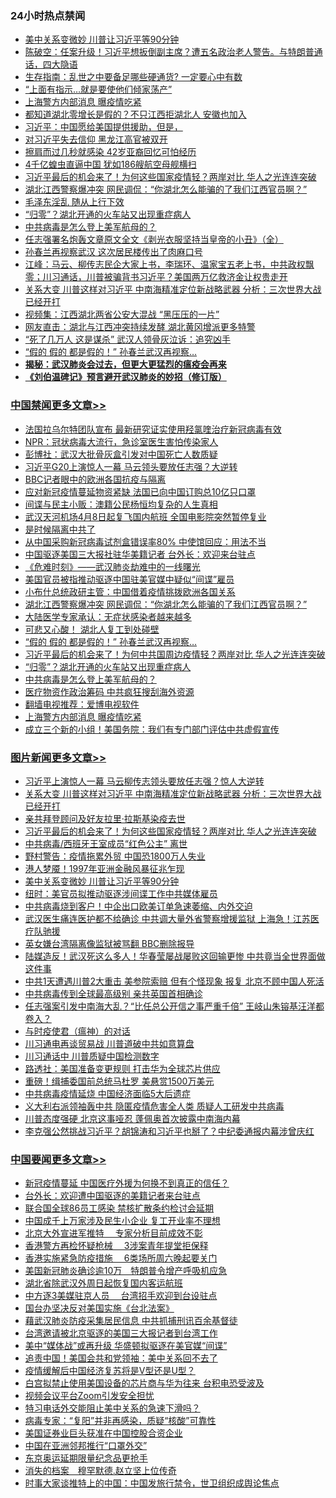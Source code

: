<div class="catlist">
<h3>24小时热点禁闻</h3>
<ul>
<li><a href="https://github.com/fqnews/bnews/blob/master/topimagenews/20200328/1301807.md">美中关系变微妙 川普让习近平等90分钟</a></li>
<li><a href="https://github.com/fqnews/bnews/blob/master/cbnews/20200328/1301863.md">陈破空：任案升级！习近平想扳倒副主席？遭五名政治老人警告。与特朗普通话，四大隐语 </a></li>
<li><a href="https://github.com/fqnews/bnews/blob/master/cnnews/20200328/1301885.md">生存指南：乱世之中要备足哪些硬通货? 一定要心中有数</a></li>
<li><a href="https://github.com/fqnews/bnews/blob/master/cbnews/20200328/1301981.md">“上面有指示…就是要使他们倾家荡产”</a></li>
<li><a href="https://github.com/fqnews/bnews/blob/master/cbnews/20200328/1302129.md">上海警方内部消息 曝疫情吃紧</a></li>
<li><a href="https://github.com/fqnews/bnews/blob/master/cbnews/20200328/1301962.md">都知道湖北零增长是假的？不只江西拒湖北人 安徽也加入</a></li>
<li><a href="https://github.com/fqnews/bnews/blob/master/cbnews/20200328/1301892.md">习近平：中国愿给美国提供援助，但是，</a></li>
<li><a href="https://github.com/fqnews/bnews/blob/master/cbnews/20200328/1302045.md">对习近平失去信仰 黑龙江高官被双开</a></li>
<li><a href="https://github.com/fqnews/bnews/blob/master/cbnews/20200328/1302056.md">擦肩而过几秒就感染 42岁亚裔回忆可怕经历</a></li>
<li><a href="https://github.com/fqnews/bnews/blob/master/cbnews/20200328/1302091.md">4千亿蝗虫直逼中国 犹如186艘航空母舰横扫</a></li>
<li><a href="https://github.com/fqnews/bnews/blob/master/topimagenews/20200328/1302148.md">习近平最后的机会来了！为何这些国家疫情轻？两岸对比 华人之光连连突破</a></li>
<li><a href="https://github.com/fqnews/bnews/blob/master/cbnews/20200328/1302204.md">湖北江西警察爆冲突 网民调侃：“你湖北怎么能骗的了我们江西官员啊？”</a></li>
<li><a href="https://github.com/fqnews/bnews/blob/master/cnnews/20200328/1301884.md">毛泽东淫乱 随从上行下效</a></li>
<li><a href="https://github.com/fqnews/bnews/blob/master/cbnews/20200328/1302149.md">“归零”？湖北开通的火车站又出现重症病人</a></li>
<li><a href="https://github.com/fqnews/bnews/blob/master/cbnews/20200328/1302146.md">中共病毒是怎么登上美军航母的？</a></li>
<li><a href="https://github.com/fqnews/bnews/blob/master/baitai/20200328/1301974.md">任志强署名炮轰文章原文全文《剥光衣服坚持当皇帝的小丑》（全）</a></li>
<li><a href="https://github.com/fqnews/bnews/blob/master/comments/20200328/1302132.md">孙春兰再视察武汉 这次居民楼传出了肉麻口号</a></li>
<li><a href="https://github.com/fqnews/bnews/blob/master/cbnews/20200328/1302078.md">江峰：马云、柳传志民企大家上书，李瑞环、温家宝五老上书，中共政权飘零；川习通话，川普被骗背书习近平？美国两万亿救济金让权贵走开</a></li>
<li><a href="https://github.com/fqnews/bnews/blob/master/topimagenews/20200328/1302239.md">关系大变 川普这样对习近平 中南海精准定位新战略武器 分析：三次世界大战已经开打</a></li>
<li><a href="https://github.com/fqnews/bnews/blob/master/cbnews/20200328/1301950.md">视频集：江西湖北两省公安大混战 “黑压压的一片”</a></li>
<li><a href="https://github.com/fqnews/bnews/blob/master/cbnews/20200328/1301835.md">网友直击：湖北与江西冲突持续发酵 湖北黄冈增派更多特警</a></li>
<li><a href="https://github.com/fqnews/bnews/blob/master/cbnews/20200328/1301993.md">“死了几万人 这是谋杀” 武汉人领骨灰泣诉：追究凶手</a></li>
<li><a href="https://github.com/fqnews/bnews/blob/master/cbnews/20200328/1302156.md">“假的 假的 都是假的！” 孙春兰武汉再视察…</a></li>
<li><b><a href="https://github.com/fqnews/bnews/blob/master/comments/20200211/1275071.md" target="_blank">揭秘：武汉肺炎会过去，但更大更猛烈的瘟疫会再来</a></b></li>
<li><b><a href="https://github.com/fqnews/bnews/blob/master/comments/20200207/1272816.md" target="_blank">《刘伯温碑记》预言避开武汉肺炎的妙招（修订版）</a></b></li>
</ul>
</div>

<div class="catlist">
<h3><a href="https://github.com/fqnews/bnews/blob/master/cbnews/" target="_blank">中国禁闻</a><span><a href="https://github.com/fqnews/bnews/blob/master/cbnews/" target="_blank" rel="nofollow">更多文章>></a></span></h3>
<ul>
<li><a href="https://github.com/fqnews/bnews/blob/master/cbnews/20200329/1302341.md" target="_blank">法国拉乌尔特团队宣布 最新研究证实使用羟氯喹治疗新冠病毒有效</a></li>
<li><a href="https://github.com/fqnews/bnews/blob/master/cbnews/20200329/1302338.md" target="_blank">NPR：冠状病毒大流行，急诊室医生害怕传染家人</a></li>
<li><a href="https://github.com/fqnews/bnews/blob/master/cbnews/20200329/1302320.md" target="_blank">彭博社：武汉大批骨灰盒引发对中国死亡人数质疑</a></li>
<li><a href="https://github.com/fqnews/bnews/blob/master/cbnews/20200328/1302282.md" target="_blank">习近平G20上演惊人一幕 马云领头要放任志强？大逆转</a></li>
<li><a href="https://github.com/fqnews/bnews/blob/master/cbnews/20200328/1302281.md" target="_blank">BBC记者眼中的欧洲各国抗疫与隔离</a></li>
<li><a href="https://github.com/fqnews/bnews/blob/master/cbnews/20200328/1302277.md" target="_blank">应对新冠疫情蔓延物资紧缺 法国已向中国订购总10亿只口罩</a></li>
<li><a href="https://github.com/fqnews/bnews/blob/master/cbnews/20200328/1302258.md" target="_blank">间谍与民主小贩：澳籍公民杨恒均复杂的人生真相</a></li>
<li><a href="https://github.com/fqnews/bnews/blob/master/cbnews/20200328/1302251.md" target="_blank">武汉天河机场4月8日起复飞国内航班 全国电影院突然暂停复业</a></li>
<li><a href="https://github.com/fqnews/bnews/blob/master/cbnews/20200328/1302245.md" target="_blank">是时候隔离中共了</a></li>
<li><a href="https://github.com/fqnews/bnews/blob/master/cbnews/20200328/1302238.md" target="_blank">从中国采购新冠病毒试剂盒错误率80% 中使馆回应：用法不当</a></li>
<li><a href="https://github.com/fqnews/bnews/blob/master/cbnews/20200328/1302230.md" target="_blank">中国驱逐美国三大报社驻华美籍记者 台外长：欢迎来台驻点</a></li>
<li><a href="https://github.com/fqnews/bnews/blob/master/cbnews/20200328/1302116.md" target="_blank">《危难时刻》——武汉肺炎劫难中的一线曙光</a></li>
<li><a href="https://github.com/fqnews/bnews/blob/master/cbnews/20200328/1302224.md" target="_blank">美国官员被指推动驱逐中国驻美官媒中疑似“间谍”雇员</a></li>
<li><a href="https://github.com/fqnews/bnews/blob/master/cbnews/20200328/1302213.md" target="_blank">小布什总统政研主管：中国借着疫情挑拨欧洲各国关系</a></li>
<li><a href="https://github.com/fqnews/bnews/blob/master/cbnews/20200328/1302204.md" target="_blank">湖北江西警察爆冲突 网民调侃：“你湖北怎么能骗的了我们江西官员啊？”</a></li>
<li><a href="https://github.com/fqnews/bnews/blob/master/cbnews/20200328/1302195.md" target="_blank">大陆医学专家承认：无症状感染者越来越多</a></li>
<li><a href="https://github.com/fqnews/bnews/blob/master/cbnews/20200328/1302161.md" target="_blank">可悲又心酸！ 湖北人复工到处碰壁</a></li>
<li><a href="https://github.com/fqnews/bnews/blob/master/cbnews/20200328/1302156.md" target="_blank">“假的 假的 都是假的！” 孙春兰武汉再视察…</a></li>
<li><a href="https://github.com/fqnews/bnews/blob/master/cbnews/20200328/1302150.md" target="_blank">习近平最后的机会来了！为何中共国周边疫情轻？两岸对比 华人之光连连突破</a></li>
<li><a href="https://github.com/fqnews/bnews/blob/master/cbnews/20200328/1302149.md" target="_blank">“归零”？湖北开通的火车站又出现重症病人</a></li>
<li><a href="https://github.com/fqnews/bnews/blob/master/cbnews/20200328/1302146.md" target="_blank">中共病毒是怎么登上美军航母的？</a></li>
<li><a href="https://github.com/fqnews/bnews/blob/master/cbnews/20200328/1302140.md" target="_blank">医疗物资作政治筹码 中共疯狂搜刮海外资源</a></li>
<li><a href="https://github.com/fqnews/bnews/blob/master/cbnews/20200328/1302137.md" target="_blank">翻墙电视推荐：爱博电视软件</a></li>
<li><a href="https://github.com/fqnews/bnews/blob/master/cbnews/20200328/1302129.md" target="_blank">上海警方内部消息 曝疫情吃紧</a></li>
<li><a href="https://github.com/fqnews/bnews/blob/master/cbnews/20200328/1302127.md" target="_blank">成立三个新的小组！美国务院：我们有专门部门评估中共虚假宣传</a></li>

</ul>
</div>
<div class="catlist">
<h3><a href="https://github.com/fqnews/bnews/blob/master/topimagenews/" target="_blank">图片新闻</a><span><a href="https://github.com/fqnews/bnews/blob/master/topimagenews/" target="_blank" rel="nofollow">更多文章>></a></span></h3>
<ul>
<li><a href="https://github.com/fqnews/bnews/blob/master/topimagenews/20200328/1302279.md" target="_blank">习近平上演惊人一幕 马云柳传志领头要放任志强？惊人大逆转</a></li>
<li><a href="https://github.com/fqnews/bnews/blob/master/topimagenews/20200328/1302239.md" target="_blank">关系大变 川普这样对习近平 中南海精准定位新战略武器 分析：三次世界大战已经开打</a></li>
<li><a href="https://github.com/fqnews/bnews/blob/master/topimagenews/20200328/1302237.md" target="_blank">亲共拜登顾问及好友拉里·拉斯基染疫去世</a></li>
<li><a href="https://github.com/fqnews/bnews/blob/master/topimagenews/20200328/1302148.md" target="_blank">习近平最后的机会来了！为何这些国家疫情轻？两岸对比 华人之光连连突破</a></li>
<li><a href="https://github.com/fqnews/bnews/blob/master/topimagenews/20200328/1302135.md" target="_blank">中共病毒/西班牙王室成员“红色公主” 离世</a></li>
<li><a href="https://github.com/fqnews/bnews/blob/master/topimagenews/20200328/1301882.md" target="_blank">野村警告：疫情拖累外贸 中国恐1800万人失业</a></li>
<li><a href="https://github.com/fqnews/bnews/blob/master/topimagenews/20200328/1301870.md" target="_blank">港人梦魇！1997年亚洲金融风暴征兆乍现</a></li>
<li><a href="https://github.com/fqnews/bnews/blob/master/topimagenews/20200328/1301807.md" target="_blank">美中关系变微妙 川普让习近平等90分钟</a></li>
<li><a href="https://github.com/fqnews/bnews/blob/master/topimagenews/20200328/1301719.md" target="_blank">纽时：美官员拟推动驱逐涉间谍工作中共媒体雇员</a></li>
<li><a href="https://github.com/fqnews/bnews/blob/master/topimagenews/20200328/1301700.md" target="_blank">中共病毒烧到客户！中企出口欧美订单急速萎缩、内外交迫</a></li>
<li><a href="https://github.com/fqnews/bnews/blob/master/topimagenews/20200328/1301694.md" target="_blank">武汉医生痛连医护都不给确诊 中共调大量外省警察增援监狱 上海急！江苏医疗队驰援</a></li>
<li><a href="https://github.com/fqnews/bnews/blob/master/topimagenews/20200328/1301693.md" target="_blank">英女嫌台湾隔离像监狱被骂翻 BBC删除报导</a></li>
<li><a href="https://github.com/fqnews/bnews/blob/master/topimagenews/20200327/1301674.md" target="_blank">陆媒造反！武汉死这么多人！华春莹屡战屡败这回输更惨 中共竟当全世界面做这件事</a></li>
<li><a href="https://github.com/fqnews/bnews/blob/master/topimagenews/20200327/1301662.md" target="_blank">中共1天遭遇川普2大重击 美参院索赔 但有个怪现象 报复 北京不顾中国人死活</a></li>
<li><a href="https://github.com/fqnews/bnews/blob/master/topimagenews/20200327/1301579.md" target="_blank">中共病毒传到全球最高级别 亲共英国首相确诊</a></li>
<li><a href="https://github.com/fqnews/bnews/blob/master/topimagenews/20200327/1301574.md" target="_blank">任志强案引发中南海大乱？“比任总公开信之事严重千倍” 王岐山朱镕基汪洋都卷入？</a></li>
<li><a href="https://github.com/fqnews/bnews/blob/master/comments/20200327/1301424.md" target="_blank">与时疫使君（瘟神）的对话</a></li>
<li><a href="https://github.com/fqnews/bnews/blob/master/topimagenews/20200327/1301377.md" target="_blank">川习通电再谈贸易战 川普道破中共如意算盘</a></li>
<li><a href="https://github.com/fqnews/bnews/blob/master/topimagenews/20200327/1301370.md" target="_blank">川习通话中 川普质疑中国检测数字</a></li>
<li><a href="https://github.com/fqnews/bnews/blob/master/topimagenews/20200327/1301333.md" target="_blank">路透社：美国准备变更规则 打击华为全球芯片供应</a></li>
<li><a href="https://github.com/fqnews/bnews/blob/master/topimagenews/20200327/1301135.md" target="_blank">重磅！缉捕委国前总统马杜罗 美悬赏1500万美元</a></li>
<li><a href="https://github.com/fqnews/bnews/blob/master/topimagenews/20200327/1301103.md" target="_blank">中共病毒疫情延烧 中国经济面临5大后遗症</a></li>
<li><a href="https://github.com/fqnews/bnews/blob/master/topimagenews/20200327/1301090.md" target="_blank">义大利右派领袖轰中共 隐匿疫情危害全人类 质疑人工研发中共病毒</a></li>
<li><a href="https://github.com/fqnews/bnews/blob/master/topimagenews/20200326/1301004.md" target="_blank">川普态度强硬 北京这事哑忍 蓬佩奥首次披露中南海内幕</a></li>
<li><a href="https://github.com/fqnews/bnews/blob/master/topimagenews/20200326/1300950.md" target="_blank">李克强公然挑战习近平？胡锦涛和习近平也掰了？中纪委通报内幕涉曾庆红</a></li>

</ul>
</div>
<div class="catlist">
<h3><a href="https://github.com/fqnews/bnews/blob/master/headline/" target="_blank">中国要闻</a><span><a href="https://github.com/fqnews/bnews/blob/master/headline/" target="_blank" rel="nofollow">更多文章>></a></span></h3>
<ul>
<li><a href="https://github.com/fqnews/bnews/blob/master/headline/20200329/1302297.md" target="_blank">新冠疫情蔓延 中国医疗外援为何换不到真正的信任？</a></li>
<li><a href="https://github.com/fqnews/bnews/blob/master/headline/20200329/1302292.md" target="_blank">台外长：欢迎遭中国驱逐的美籍记者来台驻点</a></li>
<li><a href="https://github.com/fqnews/bnews/blob/master/headline/20200329/1302291.md" target="_blank">联合国全球86员工感染 禁核扩散条约检讨会延期</a></li>
<li><a href="https://github.com/fqnews/bnews/blob/master/headline/20200329/1302290.md" target="_blank">中国成千上万家涉及民生小企业 复工开业率不理想</a></li>
<li><a href="https://github.com/fqnews/bnews/blob/master/headline/20200329/1302287.md" target="_blank">北京大外宣进军推特 　专家分析目前成效不彰</a></li>
<li><a href="https://github.com/fqnews/bnews/blob/master/headline/20200328/1302271.md" target="_blank">香港警方再检怀疑枪械 　3涉案青年提堂拒保释</a></li>
<li><a href="https://github.com/fqnews/bnews/blob/master/headline/20200328/1302270.md" target="_blank">香港实施紧急防疫措施　 6类场所周六晚起要关门</a></li>
<li><a href="https://github.com/fqnews/bnews/blob/master/headline/20200328/1302265.md" target="_blank">美国新冠肺炎确诊逾10万　特朗普令增产呼吸机应急</a></li>
<li><a href="https://github.com/fqnews/bnews/blob/master/headline/20200328/1302257.md" target="_blank">湖北省除武汉外周日起恢复国内客运航班</a></li>
<li><a href="https://github.com/fqnews/bnews/blob/master/headline/20200328/1302256.md" target="_blank">中方逐3美媒驻京人员 　台湾招手欢迎到台设驻点</a></li>
<li><a href="https://github.com/fqnews/bnews/blob/master/headline/20200328/1302255.md" target="_blank">国台办坚决反对美国实施《台北法案》</a></li>
<li><a href="https://github.com/fqnews/bnews/blob/master/headline/20200328/1302143.md" target="_blank">藉武汉肺炎防疫采集居民信息 中共抓捕刑讯百余基督徒</a></li>
<li><a href="https://github.com/fqnews/bnews/blob/master/headline/20200328/1302225.md" target="_blank">台湾邀请被北京驱逐的美国三大报记者到台湾工作</a></li>
<li><a href="https://github.com/fqnews/bnews/blob/master/headline/20200328/1302041.md" target="_blank">美中“媒体战”或再升级 华盛顿拟驱逐在美官媒“间谍”</a></li>
<li><a href="https://github.com/fqnews/bnews/blob/master/headline/20200328/1301969.md" target="_blank">追责中国！美国会共和党领袖：美中关系回不去了</a></li>
<li><a href="https://github.com/fqnews/bnews/blob/master/headline/20200328/1301956.md" target="_blank">疫情缓解后中国经济复苏将是V型还是U型？</a></li>
<li><a href="https://github.com/fqnews/bnews/blob/master/headline/20200328/1301949.md" target="_blank">白宫拟禁止使用美国设备的芯片商与华为往来 台积电恐受波及</a></li>
<li><a href="https://github.com/fqnews/bnews/blob/master/headline/20200328/1301832.md" target="_blank">视频会议平台Zoom引发安全担忧</a></li>
<li><a href="https://github.com/fqnews/bnews/blob/master/headline/20200328/1301828.md" target="_blank">特习电话外交能阻止美中关系的急速下滑吗？</a></li>
<li><a href="https://github.com/fqnews/bnews/blob/master/headline/20200328/1301824.md" target="_blank">病毒专家：“复阳”并非再感染，质疑“核酸”可靠性</a></li>
<li><a href="https://github.com/fqnews/bnews/blob/master/headline/20200328/1301799.md" target="_blank">美国证券业巨头获准在中国控股合资企业</a></li>
<li><a href="https://github.com/fqnews/bnews/blob/master/headline/20200328/1301798.md" target="_blank">中国在亚洲邻邦推行“口罩外交”</a></li>
<li><a href="https://github.com/fqnews/bnews/blob/master/headline/20200328/1301745.md" target="_blank">东京奥运延期限量纪念品更抢手</a></li>
<li><a href="https://github.com/fqnews/bnews/blob/master/headline/20200328/1301744.md" target="_blank">消失的档案　穆罕默德.赵立坚上位传奇</a></li>
<li><a href="https://github.com/fqnews/bnews/blob/master/headline/20200328/1301714.md" target="_blank">时事大家谈推特上的中国：中国发旅行禁令，世卫组织成舆论焦点</a></li>

</ul>
</div>